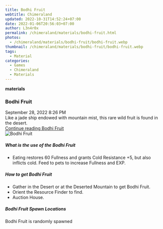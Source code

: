```yaml
---
title: Bodhi Fruit
webtitle: Chimeraland
updated: 2022-10-31T14:52:24+07:00
date: 2022-01-06T20:56:03+07:00
author: L3n4r0x
permalink: /chimeraland/materials/bodhi-fruit.html
photos:
  - /chimeraland/materials/bodhi-fruit/bodhi-fruit.webp
thumbnail: /chimeraland/materials/bodhi-fruit/bodhi-fruit.webp
tags:
  - Material
categories:
  - Games
  - Chimeraland
  - Materials
---
```


<section id="bootstrap-wrapper"><link rel="stylesheet" href="https://cdn.statically.io/gh/dimaslanjaka/Web-Manajemen/40ac3225/css/bootstrap-4.5-wrapper.css"/><div class="row g-0 border rounded overflow-hidden flex-md-row mb-4 shadow-sm position-relative"><div class="col p-4 d-flex flex-column position-static"><strong class="d-inline-block mb-2 text-success">materials</strong><h3 class="mb-0">Bodhi Fruit</h3><div class="mb-1 text-muted">September 28, 2022 8:26 PM</div><div class="mb-2 border p-1">Like a jade ship endowed with mountain mist, this rare wild fruit is found in the desert.</div><a href="#" class="stretched-link d-none">Continue reading Bodhi Fruit</a></div><div class="col-auto d-none d-lg-block"><img src="/chimeraland/materials/bodhi-fruit/bodhi-fruit.webp" alt="Bodhi Fruit"/></div></div><div class="row"><div class="col-lg-6 col-12 mb-2"><div class="card"><div class="card-body"><h5 class="card-title">What is the use of the Bodhi Fruit</h5><div class="card-text"><ul><li>Eating restores 60 Fullness and grants Cold Resistance +5, but also inflicts cold. Feed to pets to increase Fullness and EXP.</li></ul></div></div></div></div><div class="col-lg-6 col-12 mb-2"><div class="card"><div class="card-body"><h5 class="card-title">How to get Bodhi Fruit</h5><div class="card-text"><ul><li>Gather in the Desert or at the Deserted Mountain to get Bodhi Fruit.</li><li>Orient the Resource Finder to find.</li><li>Auction House.</li></ul></div></div></div></div><div class="col-12 mb-2"><h5>Bodhi Fruit Spawn Locations</h5><p>Bodhi Fruit is randomly spawned</p></div></div></section>